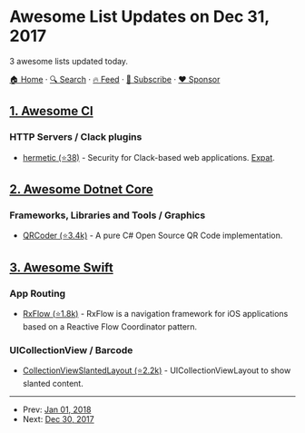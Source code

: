 # Awesome List Updates on Dec 31, 2017

3 awesome lists updated today.

[🏠 Home](/README.md) · [🔍 Search](https://www.trackawesomelist.com/search/) · [🔥 Feed](https://www.trackawesomelist.com/rss.xml) · [📮 Subscribe](https://trackawesomelist.us17.list-manage.com/subscribe?u=d2f0117aa829c83a63ec63c2f&id=36a103854c) · [❤️  Sponsor](https://github.com/sponsors/theowenyoung)



## [1. Awesome Cl](/content/CodyReichert/awesome-cl/README.md)

### HTTP Servers / Clack plugins

*   [hermetic (⭐38)](https://github.com/eudoxia0/hermetic) - Security for Clack-based web applications. [Expat](https://directory.fsf.org/wiki/License:Expat).

## [2. Awesome Dotnet Core](/content/thangchung/awesome-dotnet-core/README.md)

### Frameworks, Libraries and Tools / Graphics

*   [QRCoder (⭐3.4k)](https://github.com/codebude/QRCoder) - A pure C# Open Source QR Code implementation.

## [3. Awesome Swift](/content/matteocrippa/awesome-swift/README.md)

### App Routing

*   [RxFlow (⭐1.8k)](https://github.com/RxSwiftCommunity/RxFlow) - RxFlow is a navigation framework for iOS applications based on a Reactive Flow Coordinator pattern.

### UICollectionView / Barcode

*   [CollectionViewSlantedLayout (⭐2.2k)](https://github.com/yacir/CollectionViewSlantedLayout) - UICollectionViewLayout to show slanted content.

---

- Prev: [Jan 01, 2018](/content/2018/01/01/README.md)
- Next: [Dec 30, 2017](/content/2017/12/30/README.md)
